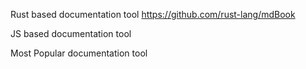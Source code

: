 
Rust based documentation tool
https://github.com/rust-lang/mdBook

JS based documentation tool
<!-- CodeDoc -->


Most Popular documentation tool
<!-- Gitbook -->
